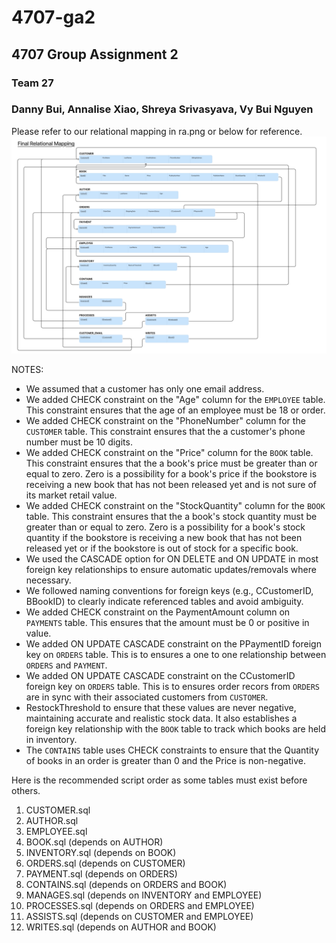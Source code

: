 # 4707-ga2

## 4707 Group Assignment 2 <br>

### Team 27 <br>

### Danny Bui, Annalise Xiao, Shreya Srivasyava, Vy Bui Nguyen <br>

Please refer to our relational mapping in ra.png or below for reference.
![Relational Mapping](./ra.png)

NOTES:

- We assumed that a customer has only one email address.
- We added CHECK constraint on the "Age" column for the `EMPLOYEE` table. This constraint ensures that the age of an employee must be 18 or order.
- We added CHECK constraint on the "PhoneNumber" column for the `CUSTOMER` table. This constraint ensures that the a customer's phone number must be 10 digits.
- We added CHECK constraint on the "Price" column for the `BOOK` table. This constraint ensures that the a book's price must be greater than or equal to zero. Zero is a possibility for a book's price if the bookstore is receiving a new book that has not been released yet and is not sure of its market retail value. <br>
- We added CHECK constraint on the "StockQuantity" column for the `BOOK` table. This constraint ensures that the a book's stock quantity must be greater than or equal to zero. Zero is a possibility for a book's stock quantity if the bookstore is receiving a new book that has not been released yet or if the bookstore is out of stock for a specific book. <br>
- We used the CASCADE option for ON DELETE and ON UPDATE in most foreign key relationships to ensure automatic updates/removals where necessary.
- We followed naming conventions for foreign keys (e.g., CCustomerID, BBookID) to clearly indicate referenced tables and avoid ambiguity.
- We added CHECK constraint on the PaymentAmount column on `PAYMENTS` table. This ensures that the amount must be 0 or positive in value.
- We added ON UPDATE CASCADE constraint on the PPaymentID foreign key on `ORDERS` table. This is to ensures a one to one relationship between `ORDERS` and `PAYMENT`.
- We added ON UPDATE CASCADE constraint on the CCustomerID foreign key on `ORDERS` table. This is to ensures order recors from `ORDERS` are in sync with their associated customers from `CUSTOMER`.
- RestockThreshold to ensure that these values are never negative, maintaining accurate and realistic stock data. It also establishes a foreign key relationship with the `BOOK` table to track which books are held in inventory.
- The `CONTAINS` table uses CHECK constraints to ensure that the Quantity of books in an order is greater than 0 and the Price is non-negative.

Here is the recommended script order as some tables must exist before others. <br>

1. CUSTOMER.sql <br>
2. AUTHOR.sql <br>
3. EMPLOYEE.sql <br>
4. BOOK.sql (depends on AUTHOR) <br>
5. INVENTORY.sql (depends on BOOK) <br>
6. ORDERS.sql (depends on CUSTOMER) <br>
7. PAYMENT.sql (depends on ORDERS) <br>
8. CONTAINS.sql (depends on ORDERS and BOOK) <br>
9. MANAGES.sql (depends on INVENTORY and EMPLOYEE) <br>
10. PROCESSES.sql (depends on ORDERS and EMPLOYEE) <br>
11. ASSISTS.sql (depends on CUSTOMER and EMPLOYEE) <br>
12. WRITES.sql (depends on AUTHOR and BOOK) <br>
